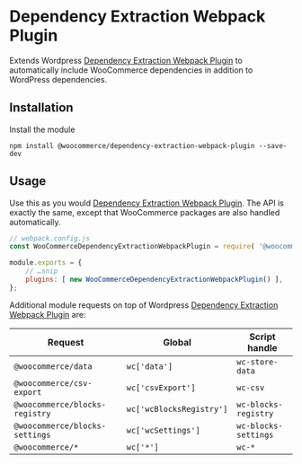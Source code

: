 # Dependency Extraction Webpack Plugin

Extends Wordpress [Dependency Extraction Webpack Plugin](https://github.com/WordPress/gutenberg/tree/master/packages/dependency-extraction-webpack-plugin) to automatically include WooCommerce dependencies in addition to WordPress dependencies.

## Installation

Install the module

```
npm install @woocommerce/dependency-extraction-webpack-plugin --save-dev
```

## Usage

Use this as you would [Dependency Extraction Webpack Plugin](https://github.com/WordPress/gutenberg/tree/master/packages/dependency-extraction-webpack-plugin). The API is exactly the same, except that WooCommerce packages are also handled automatically.

```js
// webpack.config.js
const WooCommerceDependencyExtractionWebpackPlugin = require( '@woocommerce/dependency-extraction-webpack-plugin' );

module.exports = {
	// …snip
	plugins: [ new WooCommerceDependencyExtractionWebpackPlugin() ],
};
```

Additional module requests on top of Wordpress [Dependency Extraction Webpack Plugin](https://github.com/WordPress/gutenberg/tree/master/packages/dependency-extraction-webpack-plugin) are:

| Request                        | Global                   | Script handle        |
| ------------------------------ | ------------------------ | -------------------- |
| `@woocommerce/data`            | `wc['data']`             | `wc-store-data`      |
| `@woocommerce/csv-export`      | `wc['csvExport']`        | `wc-csv`             |
| `@woocommerce/blocks-registry` | `wc['wcBlocksRegistry']` | `wc-blocks-registry` |
| `@woocommerce/blocks-settings` | `wc['wcSettings']`       | `wc-blocks-settings` |
| `@woocommerce/*`               | `wc['*']`                | `wc-*`               |
